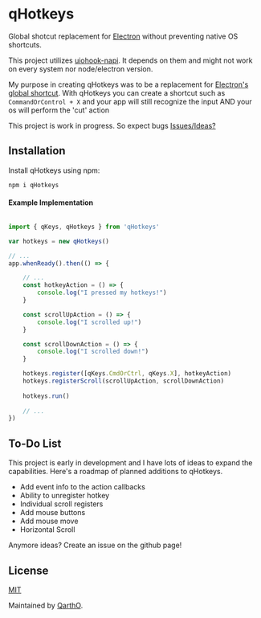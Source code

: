 # qHotkeys
Global shotcut replacement for [Electron](https://www.electronjs.org/) without preventing native OS shortcuts.

This project utilizes [uiohook-napi](https://npmjs.org/uiohook-napi). It depends on them and might not work on every system nor node/electron version.

My purpose in creating qHotkeys was to be a replacement for [Electron's global shortcut](https://www.electronjs.org/docs/latest/api/global-shortcut). With qHotkeys you can create a shortcut such as ``CommandOrControl + X`` and your app will still recognize the input AND your os will perform the 'cut' action

This project is work in progress. So expect bugs [Issues/Ideas?](https://github.com/qartho/qhotkeys/issues/)

## Installation

Install qHotkeys using npm:

```
npm i qHotkeys
```


#### Example Implementation

```JavaScript

import { qKeys, qHotkeys } from 'qHotkeys'

var hotkeys = new qHotkeys()

// ... 
app.whenReady().then(() => {

    // ...
    const hotkeyAction = () => {
        console.log("I pressed my hotkeys!")
    }

    const scrollUpAction = () => {
        console.log("I scrolled up!")
    }

    const scrollDownAction = () => {
        console.log("I scrolled down!")
    }

    hotkeys.register([qKeys.CmdOrCtrl, qKeys.X], hotkeyAction)
    hotkeys.registerScroll(scrollUpAction, scrollDownAction)
    
    hotkeys.run()
    
    // ...
})

```

## To-Do List
This project is early in development and I have lots of ideas to expand the capabilities. Here's a roadmap of planned additions to qHotkeys.

- Add event info to the action callbacks
- Ability to unregister hotkey
- Individual scroll registers
- Add mouse buttons
- Add mouse move
- Horizontal Scroll

Anymore ideas? Create an issue on the github page!

## License

[MIT](https://github.com/QarthO/qHotkeys/blob/main/LICENSE)

Maintained by [QarthO](https://github.com/qartho).

